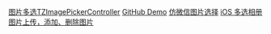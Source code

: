 [图片多选TZImagePickerController](https://www.jianshu.com/p/287c02e24364)
[GitHub Demo](https://github.com/banchichen/TZImagePickerController)
[仿微信图片选择](https://www.cnblogs.com/tanzhenblog/p/5110981.html)
[iOS 多选相册图片上传，添加、删除图片](https://www.jianshu.com/p/a3b1d217c42e)
